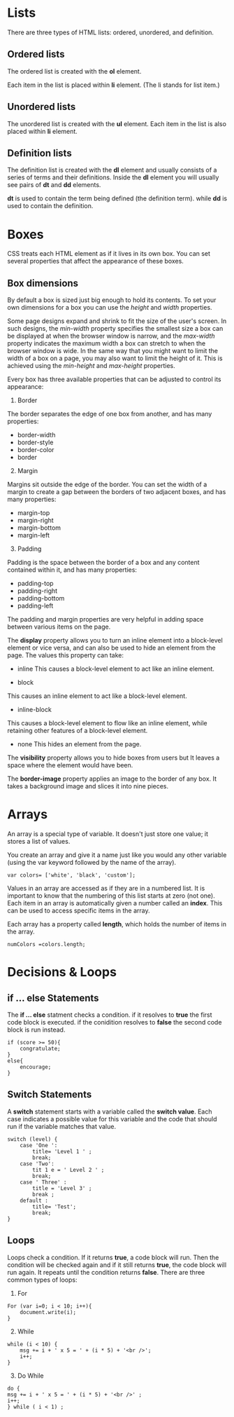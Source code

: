 # Lists

There are three types of HTML lists: ordered, unordered, and definition.

## Ordered lists

The ordered list is created with the **ol** element.

Each item in the list is placed within **li** element. (The li stands for list item.)

## Unordered lists

The unordered list is created with the **ul** element.
Each item in the list is also placed within **li** element. 

## Definition lists

The definition list is created with the **dl** element and usually consists of a series of terms and their definitions. Inside the **dl** element you will usually see pairs of **dt** and **dd** elements.

**dt** is used to contain the term being defined (the definition term). while **dd** is used to contain the definition.


# Boxes

CSS treats each HTML element as if it lives in its own box. You can set several properties that affect the appearance of these boxes.

## Box dimensions

By default a box is sized just big enough to hold its contents. To 
set your own dimensions for a box you can use the _height_ and _width_ properties.

Some page designs expand and shrink to fit the size of the user's screen. In such designs, the _min-width_ property specifies the smallest size a box can be displayed at when the browser window is narrow, and the _max-width_ property indicates the maximum width a box can stretch to when the browser window is wide. In the same way that you might want to limit the width of a box on a page, you may also want to limit the height of it. This is achieved using the _min-height_ and _max-height_ properties.

Every box has three available properties that can be adjusted to control its appearance:

1. Border

 The border separates the edge of one box from another, and has many properties:

- border-width
- border-style
- border-color
- border

2. Margin

Margins sit outside the edge of the border. You can set the width of a margin to create a gap between the borders of two adjacent boxes, and has many properties:

- margin-top
- margin-right
- margin-bottom
- margin-left

3. Padding

Padding is the space between the border of a box and any content contained within it, and has many properties:

- padding-top
- padding-right
- padding-bottom
- padding-left

The padding and margin properties are very helpful in adding space between various items on the page.

The **display** property allows you to turn an inline element into a block-level element or vice versa, and can also be used to hide an element from the page. The values this property can take:

- inline
This causes a block-level element to act like an inline element.

- block

This causes an inline element to act like a block-level element.

- inline-block

This causes a block-level element to flow like an inline element, while retaining other features of a block-level element.

- none
This hides an element from the page.

The **visibility** property allows you to hide boxes from users but It leaves a space where the element would have been.

The **border-image** property applies an image to the border of any box. It takes a background image and slices it into nine pieces.

# Arrays

An array is a special type of variable. It doesn't just store one value; it stores a list of values.

You create an array and give it a name just like you would any other variable (using the var keyword followed by the name of the array). 

`var colors= ['white', 'black', 'custom'];`

Values in an array are accessed as if they are in a numbered list. It is important to know that the numbering of this list starts at zero (not one). Each item in an array is automatically given a number called an **index**. This can be used to access specific items in the array. 

Each array has a property called **length**, which holds the number of items in the array. 

` numColors =colors.length; `

# Decisions & Loops

## if ... else Statements

The **if ... else** statment checks a condition. if it resolves to **true** the first code block is executed. if the conidition resolves to **false** the second code block is run instead.

```
if (score >= 50){
    congratulate;
}
else{
    encourage;
}
```

## Switch Statements

A **switch** statement starts with a variable called the **switch value**. Each case indicates a possible value for this variable and the code that should run if the variable matches that value. 

```
switch (level) { 
    case 'One ': 
        title= 'Level 1 ' ; 
        break; 
    case 'Two': 
        tit 1 e = ' Level 2 ' ; 
        break; 
    case ' Three' : 
        title = 'Level 3' ; 
        break ; 
    default : 
        title= 'Test'; 
        break; 
}
```

## Loops

Loops check a condition. If it returns **true**, a code block will run. Then the condition will be checked again and if it still returns **true**, the code block will run again. It repeats until the condition returns **false**. There are three common types of loops:

1. For

```
For (var i=0; i < 10; i++){
    document.write(i);
}
```

2. While

```
while (i < 10) { 
    msg += i + ' x 5 = ' + (i * 5) + '<br />'; 
    i++; 
}
```
3. Do While

```
do { 
msg += i + ' x 5 = ' + (i * 5) + '<br />' ;
i++; 
} while ( i < 1) ; 
```

